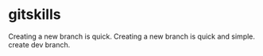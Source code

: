 # gitskills
Creating a new branch is quick.
Creating a new branch is quick and simple.
create dev branch.